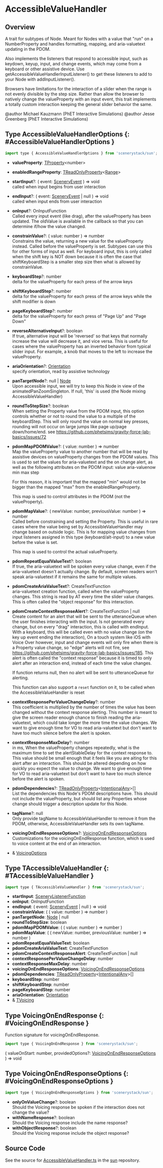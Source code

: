 # AccessibleValueHandler

## Overview

A trait for subtypes of Node. Meant for Nodes with a value that "run" on a NumberProperty and handles formatting,
mapping, and aria-valuetext updating in the PDOM.

Also implements the listeners that respond to accessible input, such as keydown, keyup, input, and change
events, which may come from a keyboard or other assistive device. Use getAccessibleValueHandlerInputListener() to get
these listeners to add to your Node with addInputListener().

Browsers have limitations for the interaction of a slider when the range is not evenly divisible by the step size.
Rather than allow the browser to natively change the valueProperty with an input event, this trait implements a
totally custom interaction keeping the general slider behavior the same.

@author Michael Kauzmann (PhET Interactive Simulations)
@author Jesse Greenberg (PhET Interactive Simulations)

## Type AccessibleValueHandlerOptions {: #AccessibleValueHandlerOptions }


```js
import type { AccessibleValueHandlerOptions } from 'scenerystack/sun';
```


- **valueProperty**: [TProperty](../axon/TProperty.md)&lt;<span style="color: hsla(calc(var(--md-hue) + 180deg),80%,40%,1);">number</span>&gt;
- **enabledRangeProperty**: [TReadOnlyProperty](../axon/TReadOnlyProperty.md)&lt;[Range](../dot/Range.md)&gt;
- **startInput**?: ( event: [SceneryEvent](../scenery/SceneryEvent.md) ) =&gt; <span style="color: hsla(calc(var(--md-hue) + 180deg),80%,40%,1);">void</span>
<br>  called when input begins from user interaction
- **endInput**?: ( event: [SceneryEvent](../scenery/SceneryEvent.md) | <span style="color: hsla(calc(var(--md-hue) + 180deg),80%,40%,1);">null</span> ) =&gt; <span style="color: hsla(calc(var(--md-hue) + 180deg),80%,40%,1);">void</span>
<br>  called when input ends from user interaction
- **onInput**?: OnInputFunction
<br>  Called every input event (like drag), after the valueProperty has been updated. The oldValue is available in the
  callback so that you can determine if/how the value changed.
- **constrainValue**?: ( value: <span style="color: hsla(calc(var(--md-hue) + 180deg),80%,40%,1);">number</span> ) =&gt; <span style="color: hsla(calc(var(--md-hue) + 180deg),80%,40%,1);">number</span>
<br>  Constrains the value, returning a new value for the valueProperty instead. Called before the valueProperty is set.
  Subtypes can use this for other forms of input as well.
  For keyboard input, this is only called when the shift key is NOT down because it is often the case that
  shiftKeyboardStep is a smaller step size then what is allowed by constrainValue.
- **keyboardStep**?: <span style="color: hsla(calc(var(--md-hue) + 180deg),80%,40%,1);">number</span>
<br>  delta for the valueProperty for each press of the arrow keys
- **shiftKeyboardStep**?: <span style="color: hsla(calc(var(--md-hue) + 180deg),80%,40%,1);">number</span>
<br>  delta for the valueProperty for each press of the arrow keys while the shift modifier is down
- **pageKeyboardStep**?: <span style="color: hsla(calc(var(--md-hue) + 180deg),80%,40%,1);">number</span>
<br>  delta for the valueProperty for each press of "Page Up" and "Page Down"
- **reverseAlternativeInput**?: <span style="color: hsla(calc(var(--md-hue) + 180deg),80%,40%,1);">boolean</span>
<br>  If true, alternative input will be 'reversed' so that keys that normally increase the value will decrease it,
  and vice versa. This is useful for cases where the valueProperty has an inverted behavior from typical slider
  input. For example, a knob that moves to the left to increase the valueProperty.
- **ariaOrientation**?: [Orientation](../phet-core/Orientation.md)
<br>  specify orientation, read by assistive technology
- **panTargetNode**?: <span style="color: hsla(calc(var(--md-hue) + 180deg),80%,40%,1);">null</span> | [Node](../scenery/Node.md)
<br>  Upon accessible input, we will try to keep this Node in view of the animatedPanZoomSingleton.
  If null, 'this' is used (the Node mixing AccessibleValueHandler)
- **roundToStepSize**?: <span style="color: hsla(calc(var(--md-hue) + 180deg),80%,40%,1);">boolean</span>
<br>  When setting the Property value from the PDOM input, this option controls whether or not to
  round the value to a multiple of the keyboardStep. This will only round the value on normal key presses,
  rounding will not occur on large jumps like page up/page down/home/end.
  see https://github.com/phetsims/gravity-force-lab-basics/issues/72
- **pdomMapPDOMValue**?: ( value: <span style="color: hsla(calc(var(--md-hue) + 180deg),80%,40%,1);">number</span> ) =&gt; <span style="color: hsla(calc(var(--md-hue) + 180deg),80%,40%,1);">number</span>
<br>  Map the valueProperty value to another number that will be read by assistive devices on
  valueProperty changes from the PDOM values. This is used to set the values for aria-valuetext and the on
  change alert, as well as the following attributes on the PDOM input:
     value
     aria-valuenow
     min
     max
     step
  
  For this reason, it is important that the mapped "min" would not be bigger than the mapped "max" from the
  enabledRangeProperty.
  
  This map is used to control attributes in the PDOM (not the valueProperty).
- **pdomMapValue**?: ( newValue: <span style="color: hsla(calc(var(--md-hue) + 180deg),80%,40%,1);">number</span>, previousValue: <span style="color: hsla(calc(var(--md-hue) + 180deg),80%,40%,1);">number</span> ) =&gt; <span style="color: hsla(calc(var(--md-hue) + 180deg),80%,40%,1);">number</span>
<br>  Called before constraining and setting the Property. This is useful in rare cases where the value being set
  by AccessibleValueHandler may change based on outside logic. This is for mapping value changes from input listeners
  assigned in this type (keyboard/alt-input) to a new value before the value is set.
  
  This map is used to control the actual valueProperty.
- **pdomRepeatEqualValueText**?: <span style="color: hsla(calc(var(--md-hue) + 180deg),80%,40%,1);">boolean</span>
<br>  If true, the aria-valuetext will be spoken every value change, even if the aria-valuetext doesn't
  actually change. By default, screen readers won't speak aria-valuetext if it remains the same for
  multiple values.
- **pdomCreateAriaValueText**?: CreateTextFunction
<br>  aria-valuetext creation function, called when the valueProperty changes.
  This string is read by AT every time the slider value changes. This is often called the "object response"
  for this interaction.
- **pdomCreateContextResponseAlert**?: CreateTextFunction | <span style="color: hsla(calc(var(--md-hue) + 180deg),80%,40%,1);">null</span>
<br>  Create content for an alert that will be sent to the utteranceQueue when the user finishes interacting
  with the input. Is not generated every change, but on every "drag" interaction, this is called with
  endInput. With a keyboard, this will be called even with no value change (on the key up event ending the
  interaction), On a touch system like iOS with Voice Over however, input and change events will only fire
  when there is a Property value change, so "edge" alerts will not fire, see https://github.com/phetsims/gravity-force-lab-basics/issues/185.
  This alert is often called the "context response" because it is timed to only alert after an interaction
  end, instead of each time the value changes.
  
  If function returns null, then no alert will be sent to utteranceQueue for alerting.
  
  This function can also support a `reset` function on it, to be called when the AccessibleValueHandler is reset
- **contextResponsePerValueChangeDelay**?: <span style="color: hsla(calc(var(--md-hue) + 180deg),80%,40%,1);">number</span>
<br>  This coefficient is multiplied by the number of times the value has been changed without the context response
  alerting. This number is meant to give the screen reader enough chance to finish reading the aria-valuetext,
  which could take longer the more time the value changes. We want to give enough time for VO to read
  aria-valuetext but don't want to have too much silence before the alert is spoken.
- **contextResponseMaxDelay**?: <span style="color: hsla(calc(var(--md-hue) + 180deg),80%,40%,1);">number</span>
<br>  in ms, When the valueProperty changes repeatedly, what is the maximum time to set the
  alertStableDelay for the context response to. This value should be small enough that it feels like you are
  aiting for this alert after an interaction. This should be altered depending on how quickly you expect the
  value to change. We want to give enough time for VO to read aria-valuetext but don't want to have too much
  silence before the alert is spoken.
- **pdomDependencies**?: [TReadOnlyProperty](../axon/TReadOnlyProperty.md)&lt;[IntentionalAny](../phet-core/IntentionalAny.md)&gt;[]
<br>  List the dependencies this Node's PDOM descriptions have. This should not include the valueProperty, but
  should list any Properties whose change should trigger a description update for this Node.
- **tagName**?: <span style="color: hsla(calc(var(--md-hue) + 180deg),80%,40%,1);">null</span>
<br>  Only provide tagName to AccessibleValueHandler to remove it from the PDOM, otherwise, AccessibleValueHandler
  sets its own tagName.
- **voicingOnEndResponseOptions**?: [VoicingOnEndResponseOptions](../sun/AccessibleValueHandler.md#VoicingOnEndResponseOptions)
<br>  Customizations for the voicingOnEndResponse function, which is used to voice content at the end
  of an interaction.
- &amp; [VoicingOptions](../scenery/Voicing.md#VoicingOptions)




## Type TAccessibleValueHandler {: #TAccessibleValueHandler }


```js
import type { TAccessibleValueHandler } from 'scenerystack/sun';
```


- **startInput**: [SceneryListenerFunction](../scenery/TInputListener.md#SceneryListenerFunction)
- **onInput**: OnInputFunction
- **endInput**: ( event: [SceneryEvent](../scenery/SceneryEvent.md) | <span style="color: hsla(calc(var(--md-hue) + 180deg),80%,40%,1);">null</span> ) =&gt; <span style="color: hsla(calc(var(--md-hue) + 180deg),80%,40%,1);">void</span>
- **constrainValue**: ( ( value: <span style="color: hsla(calc(var(--md-hue) + 180deg),80%,40%,1);">number</span> ) =&gt; <span style="color: hsla(calc(var(--md-hue) + 180deg),80%,40%,1);">number</span> )
- **panTargetNode**: [Node](../scenery/Node.md) | <span style="color: hsla(calc(var(--md-hue) + 180deg),80%,40%,1);">null</span>
- **roundToStepSize**: <span style="color: hsla(calc(var(--md-hue) + 180deg),80%,40%,1);">boolean</span>
- **pdomMapPDOMValue**: ( ( value: <span style="color: hsla(calc(var(--md-hue) + 180deg),80%,40%,1);">number</span> ) =&gt; <span style="color: hsla(calc(var(--md-hue) + 180deg),80%,40%,1);">number</span> )
- **pdomMapValue**: ( ( newValue: <span style="color: hsla(calc(var(--md-hue) + 180deg),80%,40%,1);">number</span>, previousValue: <span style="color: hsla(calc(var(--md-hue) + 180deg),80%,40%,1);">number</span> ) =&gt; <span style="color: hsla(calc(var(--md-hue) + 180deg),80%,40%,1);">number</span> )
- **pdomRepeatEqualValueText**: <span style="color: hsla(calc(var(--md-hue) + 180deg),80%,40%,1);">boolean</span>
- **pdomCreateAriaValueText**: CreateTextFunction
- **pdomCreateContextResponseAlert**: CreateTextFunction | <span style="color: hsla(calc(var(--md-hue) + 180deg),80%,40%,1);">null</span>
- **contextResponsePerValueChangeDelay**: <span style="color: hsla(calc(var(--md-hue) + 180deg),80%,40%,1);">number</span>
- **contextResponseMaxDelay**: <span style="color: hsla(calc(var(--md-hue) + 180deg),80%,40%,1);">number</span>
- **voicingOnEndResponseOptions**: [VoicingOnEndResponseOptions](../sun/AccessibleValueHandler.md#VoicingOnEndResponseOptions)
- **pdomDependencies**: [TReadOnlyProperty](../axon/TReadOnlyProperty.md)&lt;[IntentionalAny](../phet-core/IntentionalAny.md)&gt;[]
- **keyboardStep**: <span style="color: hsla(calc(var(--md-hue) + 180deg),80%,40%,1);">number</span>
- **shiftKeyboardStep**: <span style="color: hsla(calc(var(--md-hue) + 180deg),80%,40%,1);">number</span>
- **pageKeyboardStep**: <span style="color: hsla(calc(var(--md-hue) + 180deg),80%,40%,1);">number</span>
- **ariaOrientation**: [Orientation](../phet-core/Orientation.md)
- &amp; [TVoicing](../scenery/Voicing.md#TVoicing)




## Type VoicingOnEndResponse {: #VoicingOnEndResponse }


Function signature for voicingOnEndResponse.

```js
import type { VoicingOnEndResponse } from 'scenerystack/sun';
```


( valueOnStart: <span style="color: hsla(calc(var(--md-hue) + 180deg),80%,40%,1);">number</span>, providedOptions?: [VoicingOnEndResponseOptions](../sun/AccessibleValueHandler.md#VoicingOnEndResponseOptions) ) =&gt; <span style="color: hsla(calc(var(--md-hue) + 180deg),80%,40%,1);">void</span>



## Type VoicingOnEndResponseOptions {: #VoicingOnEndResponseOptions }


```js
import type { VoicingOnEndResponseOptions } from 'scenerystack/sun';
```


- **onlyOnValueChange**?: <span style="color: hsla(calc(var(--md-hue) + 180deg),80%,40%,1);">boolean</span>
<br>  Should the Voicing response be spoken if the interaction does not change the value?
- **withNameResponse**?: <span style="color: hsla(calc(var(--md-hue) + 180deg),80%,40%,1);">boolean</span>
<br>  Should the Voicing response include the name response?
- **withObjectResponse**?: <span style="color: hsla(calc(var(--md-hue) + 180deg),80%,40%,1);">boolean</span>
<br>  Should the Voicing response include the object response?




## Source Code

See the source for [AccessibleValueHandler.ts](https://github.com/phetsims/sun/blob/main/js/accessibility/AccessibleValueHandler.ts) in the [sun](https://github.com/phetsims/sun) repository.
